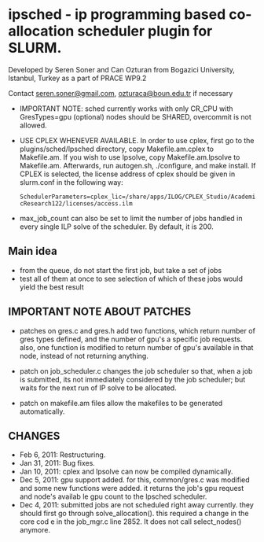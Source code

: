 ipsched - ip programming based co-allocation scheduler plugin for SLURM.
========================================================================

Developed by Seren Soner and Can Ozturan from Bogazici University, Istanbul, Turkey as a part of PRACE WP9.2

Contact seren.soner@gmail.com, ozturaca@boun.edu.tr if necessary

* IMPORTANT NOTE: sched currently works with only CR_CPU with GresTypes=gpu (optional)
  nodes should be SHARED, overcommit is not allowed.

* USE CPLEX WHENEVER AVAILABLE. In order to use cplex, first go to the plugins/sched/lpsched directory, copy Makefile.am.cplex to Makefile.am. If you wish to use lpsolve, copy Makefile.am.lpsolve to Makefile.am. Afterwards, run autogen.sh, ./configure, and make install. If CPLEX is selected, the license address of cplex should be given in slurm.conf in the following way: 

	`SchedulerParameters=cplex_lic=/share/apps/ILOG/CPLEX_Studio/AcademicResearch122/licenses/access.ilm`

* max_job_count can also be set to limit the number of jobs handled in every single ILP solve of the scheduler. By default, it is 200.

Main idea
----------

* from the queue, do not start the first job, but take a set of jobs 
* test all of them at once to see selection of which of these jobs 
  would yield the best result

IMPORTANT NOTE ABOUT PATCHES
----------------------------
* patches on gres.c and gres.h add two functions, which return number of gres types defined, and the number of gpu's a specific job requests. also, one function is modified to return number of gpu's available in that node, instead of not returning anything.

* patch on job_scheduler.c changes the job scheduler so that, when a job is submitted, its not immediately considered by the job scheduler; but waits for the next run of IP solve to be allocated.

* patch on makefile.am files allow the makefiles to be generated automatically.

CHANGES
-------
- Feb 6, 2011: Restructuring.
- Jan 31, 2011: Bug fixes.
- Jan 10, 2011: cplex and lpsolve can now be compiled dynamically.
- Dec 5, 2011: gpu support added. for this, common/gres.c was modified and some new functions were added. it returns the job's gpu request and node's availab
le gpu count to the lpsched scheduler. 
- Dec 4, 2011: submitted jobs are not scheduled right away currently. they should first go through solve_allocation(). this required a change in the core cod
e in the job_mgr.c line 2852. It does not call select_nodes() anymore.

